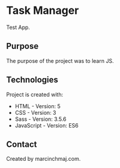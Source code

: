 # Task Manager
Test App. 

## Purpose
The purpose of the project was to learn JS. 

## Technologies
Project is created with:
* HTML - Version: 5
* CSS - Version: 3
* Sass - Version: 3.5.6
* JavaScript - Version: ES6

## Contact
Created by marcinchmaj.com.